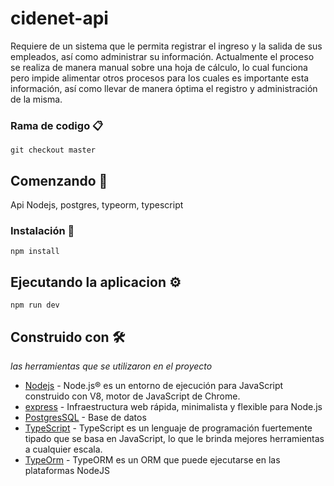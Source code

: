 # cidenet-api

Requiere de un sistema que le permita registrar el ingreso y la salida de sus empleados, así como administrar su información. Actualmente el proceso se realiza de manera manual sobre una hoja de cálculo, lo cual funciona pero impide alimentar otros procesos para los cuales es importante esta información, así como llevar de manera óptima el registro y administración de la misma.

### Rama de codigo 📋

```
git checkout master
```

## Comenzando 🚀

Api Nodejs, postgres, typeorm, typescript

### Instalación 🔧

```
npm install
```

## Ejecutando la aplicacion ⚙️

```
npm run dev
```

## Construido con 🛠️

_las herramientas que se utilizaron en el proyecto_

- [Nodejs](https://nodejs.org/es/) - Node.js® es un entorno de ejecución para JavaScript construido con V8, motor de JavaScript de Chrome.
- [express](https://expressjs.com/es/) - Infraestructura web rápida, minimalista y flexible para Node.js
- [PostgresSQL](https://www.postgresql.org/) - Base de datos
- [TypeScript](https://www.typescriptlang.org/) - TypeScript es un lenguaje de programación fuertemente tipado que se basa en JavaScript, lo que le brinda mejores herramientas a cualquier escala.
- [TypeOrm](https://typeorm.io/) - TypeORM es un ORM que puede ejecutarse en las plataformas NodeJS
